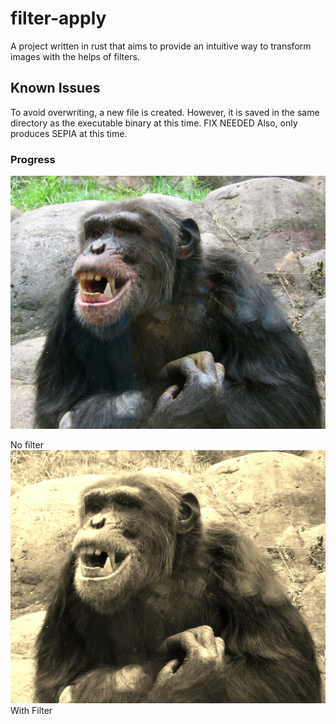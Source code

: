 # filter-apply
A project written in rust that aims to provide an intuitive way to transform images with the helps of filters.
## Known Issues
To avoid overwriting, a new file is created.  However, it is saved in the same directory as the executable binary at this time.  FIX NEEDED
Also, only produces SEPIA at this time.
### Progress

![unfiltered image](https://github.com/uvu-jsmith/filter-apply/blob/44f7f0daddf8390e49a5621dcc16faf40f41fdf1/resources/images/Knoxville%20zoo%20-%20chimpanzee%20teeth.jpg)

No filter
![sepia filter](https://github.com/uvu-jsmith/filter-apply/blob/44f7f0daddf8390e49a5621dcc16faf40f41fdf1/resources/images/Knoxville%20zoo%20-%20chimpanzee%20teeth----sepia.jpg)
With Filter
